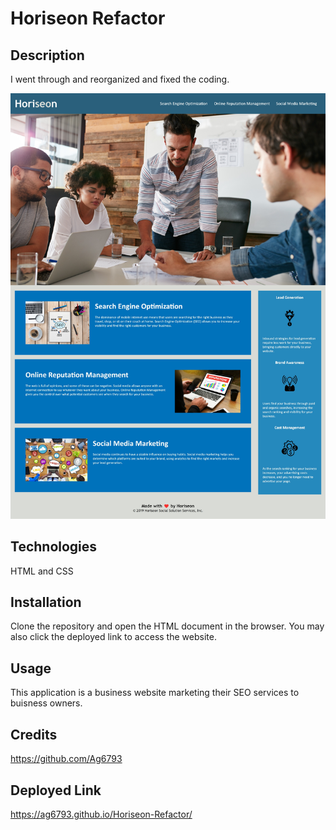 
# Horiseon Refactor

## Description
I went through and reorganized and fixed the coding.

![Horiseon-refactor-screenshot.jpeg](./assets/images/Horiseon-refactor-screenshot.jpeg)

## Technologies
HTML and CSS

## Installation
Clone the repository and open the HTML document in the browser. You may also click the deployed link to access the website.

## Usage
This application is a business website marketing their SEO services to buisness owners.

## Credits
https://github.com/Ag6793

## Deployed Link 
https://ag6793.github.io/Horiseon-Refactor/